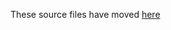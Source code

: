 These source files have moved [here](https://github.com/transmute-industries/verifiable-data/tree/main/packages/vc.js)
